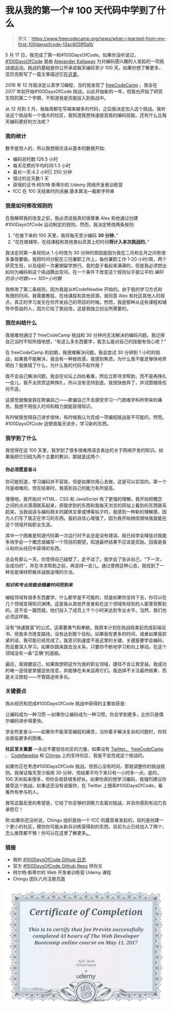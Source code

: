 # 我从我的第一个# 100 天代码中学到了什么

> 原文：<https://www.freecodecamp.org/news/what-i-learned-from-my-first-100daysofcode-13ac805ff0a9/>

5 月 17 日，我完成了第一轮#100DaysOfCode。如果你没听说过， [#100DaysOfCode](https://twitter.com/search?q=%23100DaysOfCode&src=tyah) 是由 [Alexander Kallaway](https://www.freecodecamp.org/news/what-i-learned-from-my-first-100daysofcode-13ac805ff0a9/undefined) 为对编码感兴趣的人发起的一项挑战或运动。挑战的基础是你公开承诺每天编码至少 100 天。如果你想了解更多，亚历克斯写了一篇文章描述它[在这里](https://medium.freecodecamp.com/join-the-100daysofcode-556ddb4579e4)。

2016 年 12 月我决定认真学习编程，当时我发现了 [freeCodeCamp](http://freecodecamp.com/) 。我会在 2017 年初开始#100DaysOfCode 挑战，以此开始新的一年，但我也开始了研究生院的第二个学期，不知道我是否能投入到挑战中。

从 12 月到 2 月，我每周都在写越来越多的代码，之后我决定加入这个挑战。我听说这个挑战有一个强大的社区，我知道我想快速提高我的编码技能。还有什么比每天编码更好的方法呢？

### 我的统计

数字是惊人的，所以我想我应该从基本的数据开始:

*   编码总时数:126.5 小时
*   每天花费的平均时间:1.3 小时
*   最长一天:4.2 小时|| 250 分钟
*   错过的总天数:1 天
*   获得的证书:柯尔特·斯蒂尔的 Udemy 网络开发者训练营
*   fCC 在 100 天结束时的进展:基本算法—截断字符串

### 我是如何修改规则的

在我解释我的改变之前，我必须说我真的很尊重 Alex 和他通过创建#100DaysOfCode 运动制定的规则。然而，我决定修改两条规则:

1.  “在接下来的 100 天里，我将每天至少编码 **30 分钟**。”
2.  “花在做辅导、在线课程和其他类似资源上的时间**将计入本次挑战的**。”

我决定将第一条规则从 1 小时改为 30 分钟的原因是因为我在二月和五月之间有很多事情要做。我把时间分配在三份兼职工作上，每份兼职工作 1-20 小时/周，两个研究生班，以及组织一次暑期留学旅行。我的盘子看起来满满的，但是我必须想出如何为编码和这个挑战腾出空间。在一个条件下改变这个规则似乎是公平的:*编码的总小时数=== 100+小时数*

我修改了第二条规则，因为我是从#CodeNewbie 开始的。由于我的学习方式和有限的时间，我需要教程、在线课程和其他资源。我同意 Alex 和社区其他人的观点，真正的学习发生在你开发自己的项目的时候。然而，我是那种从这些课程和辅导中受益的人，因为它给了我自信，这是我独立创业所需要的。

### **我在纠结什么**

我艰难地通过了 freeCodeCamp 挑战和 30 分钟内无法解决的编码问题。我记得自己当时不知所措地想，“有这么多东西要学，我怎么能对自己的技能有信心呢？”

在 freeCodeCamp 的初期，我很难解决问题。我会尝试 30 分钟到 1 小时的挑战，如果我不能解决，我会有一种挫败感。我感到焦虑。为什么我不能足够快地弄明白？我做错了什么，为什么我的代码不起作用？

我不会自己解决问题，我会在论坛上四处看看，然后立即寻求帮助，而不是再挣扎一会儿。我不太欣赏这种挣扎，所以没有坚持到底。我很快放弃了，并试图根除任何不适。

这感觉就像是我在欺骗自己——欺骗自己不去感受学习一门困难学科所带来的痛苦。我想不用投入时间和精力就能获得知识。

有时候我觉得自己进步很快，有时候我认为完成一项编程挑战是不可能的。然而，#100DaysOfCode 迫使我每天进步，学习新的东西。

### **我学到了什么**

我觉得在这 100 天里，我学到了很多很难用语言表达的关于网络开发的知识。如果我把它归结为两个主要的教训，那就是这两个:

#### 你必须愿意奋斗

你可能知道，学习编码并不容易，但是如果你用心去做，这是可以实现的。第一个月是艰难的，但在结束时，我感到自己的能力有所提高。

慢慢地，我开始对 HTML、CSS 和 JavaScript 有了更强的理解。我开始把概念之间的点点滴滴联系起来，把我学到的东西和我每天浏览的网站上看到的东西联系起来。当我阅读与编码相关的媒体文章或博客帖子时，我感到一种新的理解感，因为人们写了我正在学习的东西。我的自信心增强了，因为我开始相信很快我就能在这个领域开始职业生涯。

其中一个困难是知道代码第一次运行时不会总是没有错误。我已经学会降低对我能多快学会一个概念或编写一个项目的期望，知道最终结果不应该是奖励。回报是奋斗和你从经历中获得的东西。

总会有那么一天，你觉得自己碰壁了，走不动了。我学会了告诉自己，“下一次，会成功的”，并在寻求帮助之前，再坚持一会儿。通过使用这种心态，我找到了一种总是保持积极并战胜逆境的方法。

#### *知识和专业技能会随着时间而到来*

编程领域有很多东西要学。什么都学是不可能的，但是如果你坚持下去，你可以在几个领域变得知识渊博。这是我从其他开发者和在这个领域有经验的人那里观察到的。这不会一蹴而就。他们投入了成百上千个小时来达到专业水平。当然，我们也必须这样做。

没有“快速致富”的公式。这需要勇气和奉献。我原本计划在挑战结束前完成前端证书，但我多次改变路线，没有达到那个目标。如果我有更多的时间，或者如果我抓紧的话，我可能已经完成了。我意识到速度不是这里的关键。关键是要学会编码，而且要深入学习。如果你跳来跳去没关系，只要你不断地学习和向上移动。在这个领域没有一条“正确”的道路。

最后，我提醒自己，如果我想把这作为我的职业领域，捷径不会让我受益。我成功的唯一途径是掌握这些信息，并能够在未来运用它们。我选择不关注最终结果，而是关注旅程——不管路途有多长。

### 关键要点

我从经历和完成#100DaysOfCode 挑战中获得的主要收获是:

让编码成为一种习惯 —如果你让编码成为一种习惯，你会学到更多，比你只是偶尔编码进步得更快。

学会热爱奋斗——如果你不能享受编程的痛苦，当你着手解决复杂的问题时，你将会面临更多的困难。

**社区至关重要** —永远不要低估社区的力量。如果没有 [Twitter、](https://twitter.com/search?q=%23100daysofcode&src=tyah) [freeCodeCamp](https://forum.freecodecamp.com/) 、 [CodeNewbie](http://www.codenewbie.org/podcast) 和 [Chingu](https://tropicalchancer.github.io/projectus/) 上的支持社区，我是不会完成这个挑战的。

如果你正在考虑#100DaysOfCode 挑战，但担心没有时间，那就调整你的挑战规则。我保证每天至少锻炼 30 分钟，但结果平均下来只有一小时多一点。是的，100 天听起来很多，但你会收获很多好处。如果你真的想学习编码，我强烈建议你接受这个挑战。如果这还没有说服你，在 Twitter 上搜索#100DaysOfCode，看看所有参与的人。

我写这篇反思的希望是，它给了你足够的洞察力去面对挑战，并且你感到有动力去承担它！

附:如果你还没听说，Chingu 组织是由一个 fCC 的露营者发起的，目的是创建一个更小的社区，模仿你可能从新兵训练营得到的东西。目前为止已经加入了两个，怎么推荐都不够！你可以在这里了解更多[。](https://goo.gl/zMRf7w)

### 链接

*   我的 [#100DaysOfCode Github 日志](https://github.com/jjprevite/100-days-of-code)
*   官方 [#100DaysOfCode Github Repo](https://github.com/Kallaway/100-days-of-code) 供你叉
*   柯尔特·斯蒂尔的 Web 开发者训练营 Udemy 课程
*   Chingu 团队六月注册页面

![-fBQykIoFzJBFQTajqScv0Lv2amKNFpfDRm0](img/882c18f79ae7899f754c85b3e9610107.png)